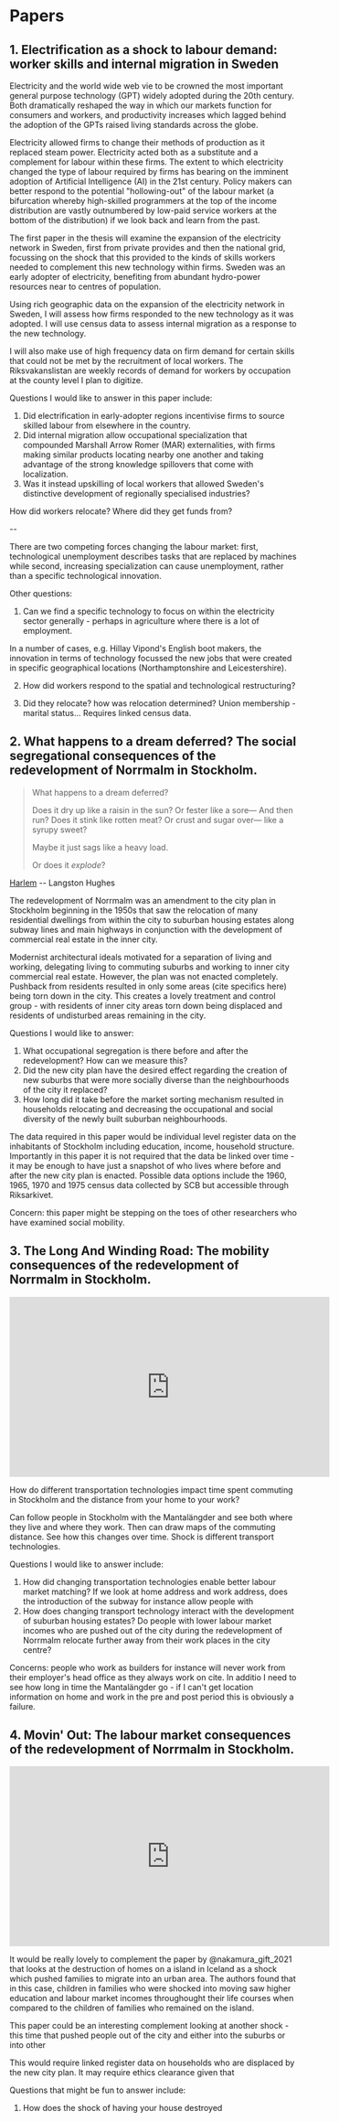 # Papers

## 1. Electrification as a shock to labour demand: worker skills and internal migration in Sweden

Electricity and the world wide web vie to be crowned the most important general purpose technology (GPT) widely adopted during the 20th century. Both dramatically reshaped the way in which our markets function for consumers and workers, and productivity increases which lagged behind the adoption of the GPTs raised living standards across the globe.

Electricity allowed firms to change their methods of production as it replaced steam power. Electricity acted both as a substitute and a complement for labour within these firms. The extent to which electricity changed the type of labour required by firms has bearing on the imminent adoption of Artificial Intelligence (AI) in the 21st century. Policy makers can better respond to the potential "hollowing-out" of the labour market (a bifurcation whereby high-skilled programmers at the top of the income distribution are vastly outnumbered by low-paid service workers at the bottom of the distribution) if we look back and learn from the past.

The first paper in the thesis will examine the expansion of the electricity network in Sweden, first from private provides and then the national grid, focussing on the shock that this provided to the kinds of skills workers needed to complement this new technology within firms. Sweden was an early adopter of electricity, benefiting from abundant hydro-power resources near to centres of population.

Using rich geographic data on the expansion of the electricity network in Sweden, I will assess how firms responded to the new technology as it was adopted. I will use census data to assess internal migration as a response to the new technology.

I will also make use of high frequency data on firm demand for certain skills that could not be met by the recruitment of local workers. The Riksvakanslistan are weekly records of demand for workers by occupation at the county level I plan to digitize.

Questions I would like to answer in this paper include:

1. Did electrification in early-adopter regions incentivise firms to source skilled labour from elsewhere in the country.
2. Did internal migration allow occupational specialization that compounded Marshall Arrow Romer (MAR) externalities, with firms making similar products locating nearby one another and taking advantage of the strong knowledge spillovers that come with localization. 
3. Was it instead upskilling of local workers that allowed Sweden's distinctive development of regionally specialised industries?

How did workers relocate? Where did they get funds from? 

--

There are two competing forces changing the labour market: first, technological unemployment describes tasks that are replaced by machines while second, increasing specialization can cause unemployment, rather than a specific technological innovation. 

Other questions:

1. Can we find a specific technology to focus on within the electricity sector generally - perhaps in agriculture where there is a lot of employment. 

In a number of cases, e.g. Hillay Vipond's English boot makers, the innovation in terms of technology focussed the new jobs that were created in specific geographical locations (Northamptonshire and Leicestershire).

2. How did workers respond to the spatial and technological restructuring?

3. Did they relocate? how was relocation determined? Union membership - marital status... Requires linked census data.

## 2. What happens to a dream deferred? The social segregational consequences of the redevelopment of Norrmalm in Stockholm.

<blockquote>

What happens to a dream deferred?

Does it dry up
like a raisin in the sun?
Or fester like a sore—
And then run?
Does it stink like rotten meat?
Or crust and sugar over—
like a syrupy sweet?

Maybe it just sags
like a heavy load.

Or does it *explode*?
      
</blockquote>

[Harlem](https://www.poetryfoundation.org/poems/46548/harlem) -- Langston Hughes

The redevelopment of Norrmalm was an amendment to the city plan in Stockholm beginning in the 1950s that saw the relocation of many residential dwellings from within the city to suburban housing estates along subway lines and main highways in conjunction with the development of commercial real estate in the inner city. 

Modernist architectural ideals motivated for a separation of living and working, delegating living to commuting suburbs and working to inner city commercial real estate. However, the plan was not enacted completely. Pushback from residents resulted in only some areas (cite specifics here) being torn down in the city. This creates a lovely treatment and control group - with residents of inner city areas torn down being displaced and residents of undisturbed areas remaining in the city.

Questions I would like to answer:

1. What occupational segregation is there before and after the redevelopment? How can we measure this?
2. Did the new city plan have the desired effect regarding the creation of new suburbs that were more socially diverse than the neighbourhoods of the city it replaced?
3. How long did it take before the market sorting mechanism resulted in households relocating and decreasing the occupational and social diversity of the newly built suburban neighbourhoods.

The data required in this paper would be individual level register data on the inhabitants of Stockholm including education, income, household structure. Importantly in this paper it is not required that the data be linked over time - it may be enough to have just a snapshot of who lives where before and after the new city plan is enacted. Possible data options include the 1960, 1965, 1970 and 1975 census data collected by SCB but accessible through Riksarkivet.

Concern: this paper might be stepping on the toes of other researchers who have examined social mobility.

## 3. The Long And Winding Road: The mobility consequences of the redevelopment of Norrmalm in Stockholm.

<iframe width="560" height="315" src="https://www.youtube.com/embed/fR4HjTH_fTM" title="YouTube video player" frameborder="0" allow="accelerometer; autoplay; clipboard-write; encrypted-media; gyroscope; picture-in-picture" allowfullscreen></iframe>

How do different transportation technologies impact time spent commuting in Stockholm and the distance from your home to your work?

Can follow people in Stockholm with the Mantalängder and see both where they live and where they work. Then can draw maps of the commuting distance. See how this changes over time. Shock is different transport technologies.

Questions I would like to answer include:
1. How did changing transportation technologies enable better labour market matching? If we look at home address and work address, does the introduction of the subway for instance allow people with 
2. How does changing transport technology interact with the development of suburban housing estates? Do people with lower labour market incomes who are pushed out of the city during the redevelopment of Norrmalm relocate further away from their work places in the city centre?

Concerns: people who work as builders for instance will never work from their employer's head office as they always work on cite. In additio I need to see how long in time the Mantalängder go - if I can't get location information on home and work in the pre and post period this is obviously a failure.


## 4. Movin' Out: The labour market consequences of the redevelopment of Norrmalm in Stockholm.

<iframe width="560" height="315" src="https://www.youtube.com/embed/cJtL8vWNZ4o" title="YouTube video player" frameborder="0" allow="accelerometer; autoplay; clipboard-write; encrypted-media; gyroscope; picture-in-picture" allowfullscreen></iframe>

It would be really lovely to complement the paper by @nakamura_gift_2021 that looks at the destruction of homes on a island in Iceland as a shock which pushed families to migrate into an urban area. The authors found that in this case, children in families who were shocked into moving saw higher education and labour market incomes throughought their life courses when compared to the children of families who remained on the island.

This paper could be an interesting complement looking at another shock - this time that pushed people out of the city and either into the suburbs or into other 

This would require linked register data on households who are displaced by the new city plan. It may require ethics clearance given that 

Questions that might be fun to answer include:

1. How does the shock of having your house destroyed



